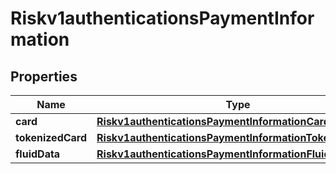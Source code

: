 
# Riskv1authenticationsPaymentInformation

## Properties
Name | Type | Description | Notes
------------ | ------------- | ------------- | -------------
**card** | [**Riskv1authenticationsPaymentInformationCard**](Riskv1authenticationsPaymentInformationCard.md) |  |  [optional]
**tokenizedCard** | [**Riskv1authenticationsPaymentInformationTokenizedCard**](Riskv1authenticationsPaymentInformationTokenizedCard.md) |  |  [optional]
**fluidData** | [**Riskv1authenticationsPaymentInformationFluidData**](Riskv1authenticationsPaymentInformationFluidData.md) |  |  [optional]



